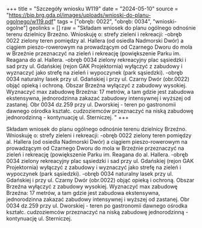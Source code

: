 +++
title = "Szczegóły wniosku W119"
date = "2024-05-10"
source = "https://bip.brg.gda.pl/images/uploads/wnioski-do-planu-ogolnego/w119.pdf"
tags = ["obręb: 0022", "obręb: 0034", "wnioski-ogolne"]
geolinks = []
raw = "Składam wniosek do planu ogólnego odnośnie terenu dzielnicy Brzeźno. Wnioskuję o: strefy zieleni i rekreacji: -obręb 0022 zielony teren pomiędzy al. Hallera (od osiedla Nadmorski Dwór) a ciągiem pieszo-rowerowym na prowadzącym od Czarnego Dworu do mola w Brzeźnie przeznaczyć na zieleń i rekreację (powiększenie Parku im. Reagana do al. Hallera. -obręb 0034 zielony rekreacyjny plac sąsiedzki i sad przy ul. Gdańskiej (rejon GAK Projektornia) wyłączyć z zabudowy i wyznaczyć jako strefę na zieleń i wypoczynek (park sąsiedzki). -obręb 0034 naturalny lasek przy ul. Gdańskiej i przy ul. Czarny Dwór (obr.0022) objąć opieką i ochroną. Obszar Brzeźna wyłączyć z zabudowy wysokiej. Wyznaczyć max zabudowę Brzeźna: 17 metrów, a tam gdzie jest zabudowa ekstensywna, jednorodzinna zakazać zabudowy intensywnej i wyższej od zastanej. Obr 0034 dz.259 przy ul. Dworskiej - teren po gastronomii dawnego ośrodka kształc. cudzoziemców przeznaczyć na niską zabudowę jednorodzinną - kontynuację ul. Sterniczej. "
+++

Składam wniosek do planu ogólnego odnośnie terenu dzielnicy Brzeźno. Wnioskuję
o: strefy zieleni i rekreacji: -obręb 0022 zielony teren pomiędzy al. Hallera (od osiedla Nadmorski
Dwór) a ciągiem pieszo-rowerowym na prowadzącym od Czarnego Dworu do mola w Brzeźnie
przeznaczyć na zieleń i rekreację (powiększenie Parku im. Reagana do al. Hallera. -obręb 0034
zielony rekreacyjny plac sąsiedzki i sad przy ul. Gdańskiej (rejon GAK Projektornia) wyłączyć z
zabudowy i wyznaczyć jako strefę na zieleń i wypoczynek (park sąsiedzki). -obręb 0034
naturalny lasek przy ul. Gdańskiej i przy ul. Czarny Dwór (obr.0022) objąć opieką i ochroną.
Obszar Brzeźna wyłączyć z zabudowy wysokiej. Wyznaczyć max zabudowę Brzeźna: 17 metrów,
a tam gdzie jest zabudowa ekstensywna, jednorodzinna zakazać zabudowy intensywnej i
wyższej od zastanej. Obr 0034 dz.259 przy ul. Dworskiej - teren po gastronomii dawnego
ośrodka kształc. cudzoziemców przeznaczyć na niską zabudowę jednorodzinną - kontynuację ul.
Sterniczej.



